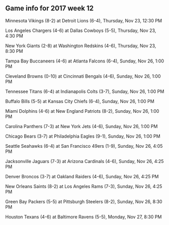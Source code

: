 ## Game info for 2017 week 12
Minnesota Vikings (8-2) at Detroit Lions (6-4), Thursday, Nov 23, 12:30 PM



Los Angeles Chargers (4-6) at Dallas Cowboys (5-5), Thursday, Nov 23, 4:30 PM



New York Giants (2-8) at Washington Redskins (4-6), Thursday, Nov 23, 8:30 PM



Tampa Bay Buccaneers (4-6) at Atlanta Falcons (6-4), Sunday, Nov 26, 1:00 PM

Cleveland Browns (0-10) at Cincinnati Bengals (4-6), Sunday, Nov 26, 1:00 PM

Tennessee Titans (6-4) at Indianapolis Colts (3-7), Sunday, Nov 26, 1:00 PM

Buffalo Bills (5-5) at Kansas City Chiefs (6-4), Sunday, Nov 26, 1:00 PM

Miami Dolphins (4-6) at New England Patriots (8-2), Sunday, Nov 26, 1:00 PM

Carolina Panthers (7-3) at New York Jets (4-6), Sunday, Nov 26, 1:00 PM

Chicago Bears (3-7) at Philadelphia Eagles (9-1), Sunday, Nov 26, 1:00 PM



Seattle Seahawks (6-4) at San Francisco 49ers (1-9), Sunday, Nov 26, 4:05 PM

Jacksonville Jaguars (7-3) at Arizona Cardinals (4-6), Sunday, Nov 26, 4:25 PM

Denver Broncos (3-7) at Oakland Raiders (4-6), Sunday, Nov 26, 4:25 PM

New Orleans Saints (8-2) at Los Angeles Rams (7-3), Sunday, Nov 26, 4:25 PM



Green Bay Packers (5-5) at Pittsburgh Steelers (8-2), Sunday, Nov 26, 8:30 PM



Houston Texans (4-6) at Baltimore Ravens (5-5), Monday, Nov 27, 8:30 PM

